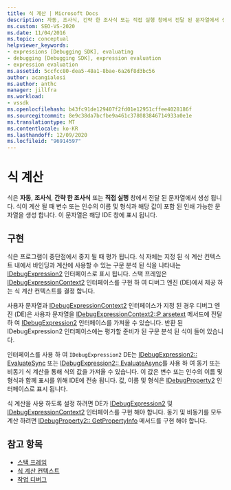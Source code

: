 ```yaml
---
title: 식 계산 | Microsoft Docs
description: 자동, 조사식, 간략 한 조사식 또는 직접 실행 창에서 전달 된 문자열에서 생성 되는 식을 평가 하는 방법에 대해 알아봅니다.
ms.custom: SEO-VS-2020
ms.date: 11/04/2016
ms.topic: conceptual
helpviewer_keywords:
- expressions [Debugging SDK], evaluating
- debugging [Debugging SDK], expression evaluation
- expression evaluation
ms.assetid: 5ccfcc80-dea5-48a1-8bae-6a26f8d3bc56
author: acangialosi
ms.author: anthc
manager: jillfra
ms.workload:
- vssdk
ms.openlocfilehash: b43fc91de129407f2fd01e12951cffee4028186f
ms.sourcegitcommit: 8e9c38da7bcfbe9a461c378083846714933a0e1e
ms.translationtype: MT
ms.contentlocale: ko-KR
ms.lasthandoff: 12/09/2020
ms.locfileid: "96914597"
---
```

# <a name="evaluate-expressions"></a>식 계산
식은 **자동**, **조사식**, **간략 한 조사식** 또는 **직접 실행** 창에서 전달 된 문자열에서 생성 됩니다. 식이 계산 될 때 변수 또는 인수의 이름 및 형식과 해당 값이 포함 된 인쇄 가능한 문자열을 생성 합니다. 이 문자열은 해당 IDE 창에 표시 됩니다.

## <a name="implementation"></a>구현
 식은 프로그램이 중단점에서 중지 될 때 평가 됩니다. 식 자체는 지정 된 식 계산 컨텍스트 내에서 바인딩과 계산에 사용할 수 있는 구문 분석 된 식을 나타내는 [IDebugExpression2](../../extensibility/debugger/reference/idebugexpression2.md) 인터페이스로 표시 됩니다. 스택 프레임은 [IDebugExpressionContext2](../../extensibility/debugger/reference/idebugexpressioncontext2.md) 인터페이스를 구현 하 여 디버그 엔진 (DE)에서 제공 하는 식 계산 컨텍스트를 결정 합니다.

 사용자 문자열과 [IDebugExpressionContext2](../../extensibility/debugger/reference/idebugexpressioncontext2.md) 인터페이스가 지정 된 경우 디버그 엔진 (DE)은 사용자 문자열을 [IDebugExpressionContext2::P arsetext](../../extensibility/debugger/reference/idebugexpressioncontext2-parsetext.md) 메서드에 전달 하 여 [IDebugExpression2](../../extensibility/debugger/reference/idebugexpression2.md) 인터페이스를 가져올 수 있습니다. 반환 된 IDebugExpression2 인터페이스에는 평가할 준비가 된 구문 분석 된 식이 들어 있습니다.

 인터페이스를 사용 하 여 `IDebugExpression2` DE는 [IDebugExpression2:: EvaluateSync](../../extensibility/debugger/reference/idebugexpression2-evaluatesync.md) 또는 [IDebugExpression2:: EvaluateAsync](../../extensibility/debugger/reference/idebugexpression2-evaluateasync.md)를 사용 하 여 동기 또는 비동기 식 계산을 통해 식의 값을 가져올 수 있습니다. 이 값은 변수 또는 인수의 이름 및 형식과 함께 표시를 위해 IDE에 전송 됩니다. 값, 이름 및 형식은 [IDebugProperty2](../../extensibility/debugger/reference/idebugproperty2.md) 인터페이스로 표시 됩니다.

 식 계산을 사용 하도록 설정 하려면 DE가 [IDebugExpression2](../../extensibility/debugger/reference/idebugexpression2.md) 및 [IDebugExpressionContext2](../../extensibility/debugger/reference/idebugexpressioncontext2.md) 인터페이스를 구현 해야 합니다. 동기 및 비동기를 모두 계산 하려면 [IDebugProperty2:: GetPropertyInfo](../../extensibility/debugger/reference/idebugproperty2-getpropertyinfo.md) 메서드를 구현 해야 합니다.

## <a name="see-also"></a>참고 항목
- [스택 프레임](../../extensibility/debugger/stack-frames.md)
- [식 계산 컨텍스트](../../extensibility/debugger/expression-evaluation-context.md)
- [작업 디버그](../../extensibility/debugger/debugging-tasks.md)
